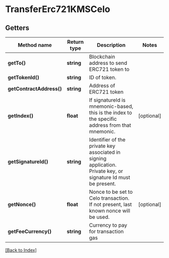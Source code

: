# TransferErc721KMSCelo

## Getters

Method name | Return type | Description | Notes
------------ | ------------- | ------------- | -------------
**getTo()** | **string** | Blockchain address to send ERC721 token to |
**getTokenId()** | **string** | ID of token. |
**getContractAddress()** | **string** | Address of ERC721 token |
**getIndex()** | **float** | If signatureId is mnemonic-based, this is the index to the specific address from that mnemonic. | [optional]
**getSignatureId()** | **string** | Identifier of the private key associated in signing application. Private key, or signature Id must be present. |
**getNonce()** | **float** | Nonce to be set to Celo transaction. If not present, last known nonce will be used. | [optional]
**getFeeCurrency()** | **string** | Currency to pay for transaction gas |

[[Back to Index]](../index.md)
